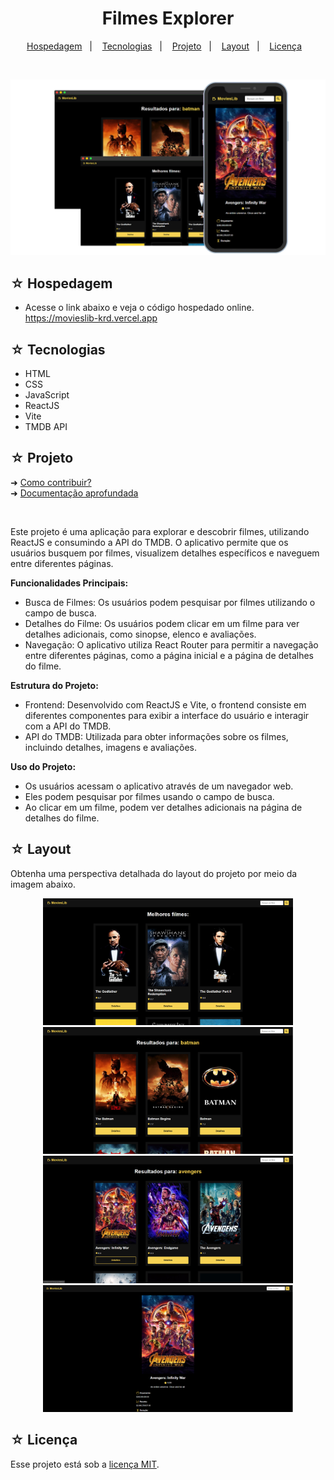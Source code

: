 <h1 align="center">Filmes Explorer</h1>

<p align="center">
  <a href="#-hospedagem">Hospedagem</a>&nbsp;&nbsp;&nbsp;|&nbsp;&nbsp;&nbsp;
  <a href="#-tecnologias">Tecnologias</a>&nbsp;&nbsp;&nbsp;|&nbsp;&nbsp;&nbsp;
  <a href="#-projeto">Projeto</a>&nbsp;&nbsp;&nbsp;|&nbsp;&nbsp;&nbsp;
  <a href="#-layout">Layout</a>&nbsp;&nbsp;&nbsp;|&nbsp;&nbsp;&nbsp;
  <a href="#-licença">Licença</a>&nbsp;&nbsp;&nbsp;
</p>
<br>

![Preview](./dist/banner.png)

## ☆ Hospedagem
- Acesse o link abaixo e veja o código hospedado online.<br>
https://movieslib-krd.vercel.app

## ☆ Tecnologias
- HTML
- CSS
- JavaScript
- ReactJS
- Vite
- TMDB API

## ☆ Projeto
➜ [Como contribuir?](./read-model/CONTRIBUTING.md) <br>
➜ [Documentação aprofundada](./read-model/MODEL.md) 

<br>

Este projeto é uma aplicação para explorar e descobrir filmes, utilizando ReactJS e consumindo a API do TMDB. O aplicativo permite que os usuários busquem por filmes, visualizem detalhes específicos e naveguem entre diferentes páginas.

**Funcionalidades Principais:**
- Busca de Filmes: Os usuários podem pesquisar por filmes utilizando o campo de busca.
- Detalhes do Filme: Os usuários podem clicar em um filme para ver detalhes adicionais, como sinopse, elenco e avaliações.
- Navegação: O aplicativo utiliza React Router para permitir a navegação entre diferentes páginas, como a página inicial e a página de detalhes do filme.


**Estrutura do Projeto:**

- Frontend: Desenvolvido com ReactJS e Vite, o frontend consiste em diferentes componentes para exibir a interface do usuário e interagir com a API do TMDB.
- API do TMDB: Utilizada para obter informações sobre os filmes, incluindo detalhes, imagens e avaliações.

**Uso do Projeto:**
- Os usuários acessam o aplicativo através de um navegador web.
- Eles podem pesquisar por filmes usando o campo de busca.
- Ao clicar em um filme, podem ver detalhes adicionais na página de detalhes do filme.

## ☆ Layout
Obtenha uma perspectiva detalhada do layout do projeto por meio da imagem abaixo.

<div align="center">

<img src="https://raw.githubusercontent.com/https-shini/movies_lib/main/dist/001.png" width=400 heigth=350 />
<img src="https://raw.githubusercontent.com/https-shini/movies_lib/main/dist/002.png" width=400 heigth=350 />
<img src="https://raw.githubusercontent.com/https-shini/movies_lib/main/dist/003.png" width=400 heigth=350 />
<img src="https://raw.githubusercontent.com/https-shini/movies_lib/main/dist/004.png" width=400 heigth=350 />

</div>

## ☆ Licença
Esse projeto está sob a [licença MIT](/LICENSE).
